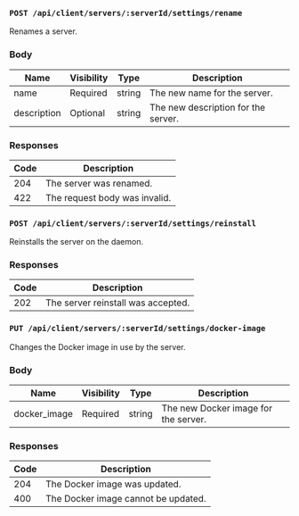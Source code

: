 ### `POST /api/client/servers/:serverId/settings/rename`

Renames a server.

### Body

| Name        | Visibility | Type   | Description                         |
| ----------- | ---------- | ------ | ----------------------------------- |
| name        | Required   | string | The new name for the server.        |
| description | Optional   | string | The new description for the server. |

### Responses

| Code | Description                   |
| ---- | ----------------------------- |
| 204  | The server was renamed.       |
| 422  | The request body was invalid. |

### `POST /api/client/servers/:serverId/settings/reinstall`

Reinstalls the server on the daemon.

### Responses

| Code | Description                        |
| ---- | ---------------------------------- |
| 202  | The server reinstall was accepted. |

### `PUT /api/client/servers/:serverId/settings/docker-image`

Changes the Docker image in use by the server.

### Body

| Name         | Visibility | Type   | Description                          |
| ------------ | ---------- | ------ | ------------------------------------ |
| docker_image | Required   | string | The new Docker image for the server. |

### Responses

| Code | Description                         |
| ---- | ----------------------------------- |
| 204  | The Docker image was updated.       |
| 400  | The Docker image cannot be updated. |
